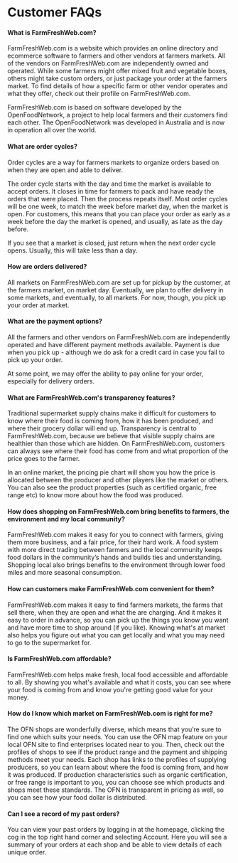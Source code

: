 # Customer FAQs

#### What is FarmFreshWeb.com?

FarmFreshWeb.com is a website which provides an online directory and ecommerce software to farmers and other vendors at farmers markets. All of the vendors on FarmFreshWeb.com are independently owned and operated. While some farmers might offer mixed fruit and vegetable boxes, others might take custom orders, or just package your order at the farmers market. To find details of how a specific farm or other vendor operates and what they offer, check out their profile on FarmFreshWeb.com.

FarmFreshWeb.com is based on software developed by the OpenFoodNetwork, a project to help local farmers and their customers find each other.  The OpenFoodNetwork was developed in Australia and is now in operation all over the world.

#### What are order cycles?

Order cycles are a way for farmers markets to organize orders based on when they are open and able to deliver.

The order cycle starts with the day and time the market is available to accept orders. It closes in time for farmers to pack and have ready the orders that were placed. Then the process repeats itself. Most order cycles will be one week, to match the week before market day, when the market is open. For customers, this means that you can place your order as early as a week before the day the market is opened, and usually, as late as the day before. 

If you see that a market is closed, just return when the next order cycle opens.  Usually, this will take less than a day. 

#### How are orders delivered?

All markets on FarmFreshWeb.com are set up for pickup by the customer, at the farmers market, on market day.  Eventually, we plan to offer delivery in some markets, and eventually, to all markets.  For now, though, you pick up your order at market. 

#### What are the payment options?

All the farmers and other vendors on FarmFreshWeb.com are independently operated and have different payment methods available. Payment is due when you pick up - although we do ask for a credit card in case you fail to pick up your order.  

At some point, we may offer the ability to pay online for your order, especially for delivery orders.  

#### What are FarmFreshWeb.com's transparency features?

Traditional supermarket supply chains make it difficult for customers to know where their food is coming from, how it has been produced, and where their grocery dollar will end up. Transparency is central to FarmFreshWeb.com, because we believe that visible supply chains are healthier than those which are hidden. On FarmFreshWeb.com, customers can always see where their food has come from and what proportion of the price goes to the farmer.

In an online market, the  pricing pie chart will show you how the price is allocated between the producer and other players like the market or others. You can also see the product properties \(such as certified organic, free range etc\) to know more about how the food was produced.

#### How does shopping on FarmFreshWeb.com bring benefits to farmers, the environment and my local community?

FarmFreshWeb.com makes it easy for you to connect with farmers, giving them more business, and a fair price, for their hard work. A food system with more direct trading between farmers and the local community keeps food dollars in the community’s hands and builds ties and understanding. Shopping local also brings benefits to the environment through lower food miles and more seasonal consumption.

#### How can customers make FarmFreshWeb.com convenient for them?

FarmFreshWeb.com makes it easy to find farmers markets, the farms that sell there, when they are open and what the are charging.  And it makes it easy to order in advance, so you can pick up the things you know you want and have more time to shop around \(if you like\).  Knowing what's at market also helps you figure out what you can get locally and what you may need to go to the supermarket for.   

#### Is FarmFreshWeb.com affordable?

FarmFreshWeb.com helps make fresh, local food accessible and affordable to all. By showing you what's available and what it costs, you can see where your food is coming from and know you're getting good value for your money.

#### How do I know which market on FarmFreshWeb.com is right for me?

The OFN shops are wonderfully diverse, which means that you’re sure to find one which suits your needs. You can use the OFN map feature on your local OFN site to find enterprises located near to you. Then, check out the profiles of shops to see if the product range and the payment and shipping methods meet your needs. Each shop has links to the profiles of supplying producers, so you can learn about where the food is coming from, and how it was produced. If production characteristics such as organic certification, or free range is important to you, you can choose see which products and shops meet these standards. The OFN is transparent in pricing as well, so you can see how your food dollar is distributed.

#### Can I see a record of my past orders?

You can view your past orders by logging in at the homepage, clicking the cog in the top right hand corner and selecting Account. Here you will see a summary of your orders at each shop and be able to view details of each unique order.

